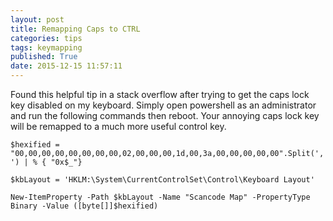 ```yaml
---
layout: post
title: Remapping Caps to CTRL
categories: tips
tags: keymapping
published: True
date: 2015-12-15 11:57:11
---
```


Found this helpful tip in a stack overflow after trying to get the caps lock key disabled on my keyboard.
Simply open powershell as an administrator and run the following commands then reboot. Your annoying caps lock key will be remapped to a much more useful control key. 

`$hexified = "00,00,00,00,00,00,00,00,02,00,00,00,1d,00,3a,00,00,00,00,00".Split(',') | % { "0x$_"}`

`$kbLayout = 'HKLM:\System\CurrentControlSet\Control\Keyboard Layout'`

`New-ItemProperty -Path $kbLayout -Name "Scancode Map" -PropertyType Binary -Value ([byte[]]$hexified)`